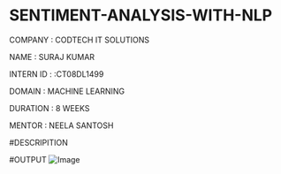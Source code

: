# SENTIMENT-ANALYSIS-WITH-NLP

COMPANY : CODTECH IT SOLUTIONS

NAME : SURAJ KUMAR

INTERN ID : :CT08DL1499

DOMAIN : MACHINE LEARNING

DURATION : 8 WEEKS

MENTOR : NEELA SANTOSH

#DESCRIPITION



#OUTPUT
![Image](https://github.com/user-attachments/assets/92bb5043-4742-4e7a-a837-f5fa0bbccbfe)
